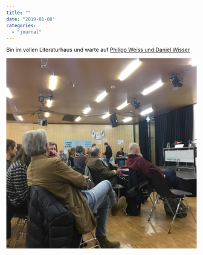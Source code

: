 ```yaml
---
title: ""
date: "2019-01-08"
categories: 
  - "journal"
---
```


Bin im vollen Literaturhaus und warte auf [Philipp Weiss und Daniel Wisser](http://www.literaturhaus-graz.at/veranstaltung/neue-buecher-von-philipp-weiss-und-daniel-wisser/)

![](images/691cd75f76.jpg)
